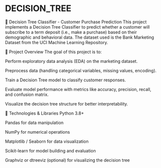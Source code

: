 # DECISION_TREE
🎯 Decision Tree Classifier - Customer Purchase Prediction
This project implements a Decision Tree Classifier to predict whether a customer will subscribe to a term deposit (i.e., make a purchase) based on their demographic and behavioral data. The dataset used is the Bank Marketing Dataset from the UCI Machine Learning Repository.

📌 Project Overview
The goal of this project is to:

Perform exploratory data analysis (EDA) on the marketing dataset.

Preprocess data (handling categorical variables, missing values, encoding).

Train a Decision Tree model to classify customer responses.

Evaluate model performance with metrics like accuracy, precision, recall, and confusion matrix.

Visualize the decision tree structure for better interpretability.

🧠 Technologies & Libraries
Python 3.8+

Pandas for data manipulation

NumPy for numerical operations

Matplotlib / Seaborn for data visualization

Scikit-learn for model building and evaluation

Graphviz or dtreeviz (optional) for visualizing the decision tree

